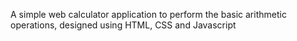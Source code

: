 A simple web calculator application to perform the basic arithmetic operations, designed using HTML, CSS and Javascript
